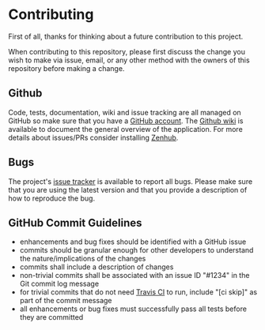 # Contributing

First of all, thanks for thinking about a future contribution to this project.

When contributing to this repository, please first discuss the change you
 wish to make via issue, email, or any other method with the owners of this
 repository before making a change.

## Github
Code, tests, documentation, wiki and issue tracking are all managed on GitHub
 so make sure that you have a [GitHub account](<https://github.com/signup/free>).
 The [Github wiki](https://github.com/dkocich/osm-pt-ngx-leaflet/wiki) is
 available to document the general overview of the application.
 For more details about issues/PRs consider installing [Zenhub](https://www.zenhub.com/).

## Bugs

The project's [issue tracker](https://github.com/dkocich/osm-pt-ngx-leaflet/issues) is
 available to report all bugs. Please make sure that you are using the latest
 version and that you provide a description of how to reproduce the bug.

## GitHub Commit Guidelines

- enhancements and bug fixes should be identified with a GitHub issue
- commits should be granular enough for other developers to understand the
  nature/implications of the changes
- commits shall include a description of changes
- non-trivial commits shall be associated with an issue ID "#1234" in the
  Git commit log message
- for trivial commits that do not need [Travis CI](https://travis-ci.org/)
  to run, include "[ci skip]" as part of the commit message
- all enhancements or bug fixes must successfully pass all tests before
  they are committed
